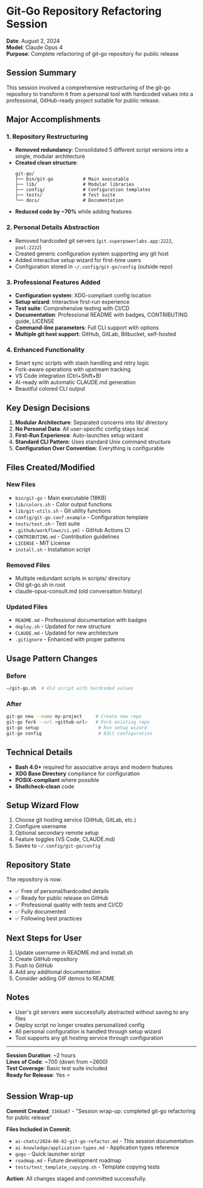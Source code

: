 # Git-Go Repository Refactoring Session

**Date**: August 2, 2024  
**Model**: Claude Opus 4  
**Purpose**: Complete refactoring of git-go repository for public release

## Session Summary

This session involved a comprehensive restructuring of the git-go repository to transform it from a personal tool with hardcoded values into a professional, GitHub-ready project suitable for public release.

## Major Accomplishments

### 1. Repository Restructuring
- **Removed redundancy**: Consolidated 5 different script versions into a single, modular architecture
- **Created clean structure**:
  ```
  git-go/
  ├── bin/git-go           # Main executable
  ├── lib/                 # Modular libraries
  ├── config/              # Configuration templates
  ├── tests/               # Test suite
  └── docs/                # Documentation
  ```
- **Reduced code by ~70%** while adding features

### 2. Personal Details Abstraction
- Removed hardcoded git servers (`git.superpowerlabs.app:2222`, `pool:2222`)
- Created generic configuration system supporting any git host
- Added interactive setup wizard for first-time users
- Configuration stored in `~/.config/git-go/config` (outside repo)

### 3. Professional Features Added
- **Configuration system**: XDG-compliant config location
- **Setup wizard**: Interactive first-run experience
- **Test suite**: Comprehensive testing with CI/CD
- **Documentation**: Professional README with badges, CONTRIBUTING guide, LICENSE
- **Command-line parameters**: Full CLI support with options
- **Multiple git host support**: GitHub, GitLab, Bitbucket, self-hosted

### 4. Enhanced Functionality
- Smart sync scripts with stash handling and retry logic
- Fork-aware operations with upstream tracking
- VS Code integration (Ctrl+Shift+B)
- AI-ready with automatic CLAUDE.md generation
- Beautiful colored CLI output

## Key Design Decisions

1. **Modular Architecture**: Separated concerns into lib/ directory
2. **No Personal Data**: All user-specific config stays local
3. **First-Run Experience**: Auto-launches setup wizard
4. **Standard CLI Pattern**: Uses standard Unix command structure
5. **Configuration Over Convention**: Everything is configurable

## Files Created/Modified

### New Files
- `bin/git-go` - Main executable (18KB)
- `lib/colors.sh` - Color output functions
- `lib/git-utils.sh` - Git utility functions
- `config/git-go.conf.example` - Configuration template
- `tests/test.sh` - Test suite
- `.github/workflows/ci.yml` - GitHub Actions CI
- `CONTRIBUTING.md` - Contribution guidelines
- `LICENSE` - MIT License
- `install.sh` - Installation script

### Removed Files
- Multiple redundant scripts in scripts/ directory
- Old git-go.sh in root
- claude-opus-consult.md (old conversation history)

### Updated Files
- `README.md` - Professional documentation with badges
- `deploy.sh` - Updated for new structure
- `CLAUDE.md` - Updated for new architecture
- `.gitignore` - Enhanced with proper patterns

## Usage Pattern Changes

### Before
```bash
~/git-go.sh  # Old script with hardcoded values
```

### After
```bash
git-go new --name my-project     # Create new repo
git-go fork --url <github-url>   # Fork existing repo
git-go setup                      # Run setup wizard
git-go config                     # Edit configuration
```

## Technical Details

- **Bash 4.0+** required for associative arrays and modern features
- **XDG Base Directory** compliance for configuration
- **POSIX-compliant** where possible
- **Shellcheck-clean** code

## Setup Wizard Flow

1. Choose git hosting service (GitHub, GitLab, etc.)
2. Configure username
3. Optional secondary remote setup
4. Feature toggles (VS Code, CLAUDE.md)
5. Saves to `~/.config/git-go/config`

## Repository State

The repository is now:
- ✅ Free of personal/hardcoded details
- ✅ Ready for public release on GitHub
- ✅ Professional quality with tests and CI/CD
- ✅ Fully documented
- ✅ Following best practices

## Next Steps for User

1. Update username in README.md and install.sh
2. Create GitHub repository
3. Push to GitHub
4. Add any additional documentation
5. Consider adding GIF demos to README

## Notes

- User's git servers were successfully abstracted without saving to any files
- Deploy script no longer creates personalized config
- All personal configuration is handled through setup wizard
- Tool supports any git hosting service through configuration

---

**Session Duration**: ~2 hours  
**Lines of Code**: ~700 (down from ~2600)  
**Test Coverage**: Basic test suite included  
**Ready for Release**: Yes ⭐

## Session Wrap-up

**Commit Created**: `3368a87` - "Session wrap-up: completed git-go refactoring for public release"

**Files Included in Commit**:
- `ai-chats/2024-08-02-git-go-refactor.md` - This session documentation
- `ai-knowledge/application-types.md` - Application types reference
- `gogo` - Quick launcher script
- `roadmap.md` - Future development roadmap
- `tests/test_template_copying.sh` - Template copying tests

**Action**: All changes staged and committed successfully.